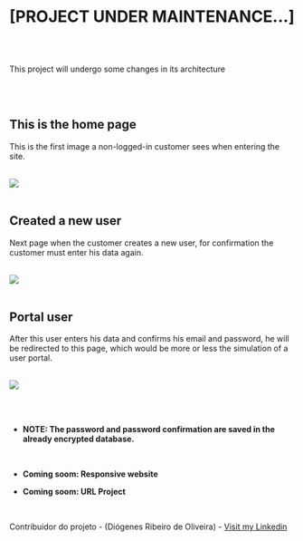 <h1>[PROJECT UNDER MAINTENANCE...]</h1>

<br><br>

<p>
This project will undergo some changes in its architecture
</p>

<br><br>

<h2> This is the home page </h2>
<p> This is the first image a non-logged-in customer sees when entering the site. </p>

<br>

<img src='./images-from-README/homePage.png'>

<br>

<br>

<h2> Created a new user </h2>
<p> Next page when the customer creates a new user, for confirmation the customer must enter his data again. </p>

<br>

<img src='./images-from-README/new_userEnter.png'>

<br>

<br>

<h2> Portal user </h2>
<p> After this user enters his data and confirms his email and password, he will be redirected to this page, which would be more or less the simulation of a user portal. </p>

<br>

<img src='./images-from-README/wellComeToPortalUser.png'>

<br><br>

- <strong> NOTE: The password and password confirmation are saved in the already encrypted database. </strong>

<br>

- <strong> Coming soom: Responsive website </strong>

- <strong> Coming soom: URL Project </strong>


<br>

Contribuidor do projeto - (Diógenes Ribeiro de Oliveira) - [Visit my Linkedin](https://www.linkedin.com/in/diogenesriboliveira/)
